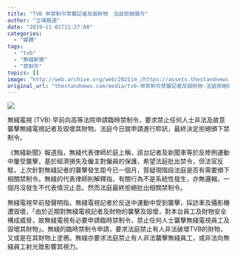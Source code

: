 ```yaml
---
title: "TVB 申禁制令禁襲記者及毀財物　法庭拒絕頒令"
author: "立場報道"
date: "2019-11-01T11:27:00"
categories:
  - "媒體"
tags:
  - "tvb"
  - "無綫新聞"
  - "禁制令"
topics: []
image: "http://web.archive.org/web/2021im_/https://assets.thestandnews.com/media/photos/tvbuddy-31_jSYI0.png"
original_url: "thestandnews.com/media/tvb-申禁制令禁襲記者及毀財物-法庭拒絕頒令"
---
```

![](http://web.archive.org/web/2021im_/https://assets.thestandnews.com/media/photos/tvbuddy-31_jSYI0.png)

無綫電視 (TVB) 早前向高等法院申請臨時禁制令，要求禁止任何人士非法及故意襲擊無綫電視記者及毀壞其財物。法庭今日就申請進行聆訊，最終決定拒絕頒下禁制令。

《無綫新聞》報道指，無綫代表律師於庭上稱，該台記者及新聞車等於反修例運動中屢受襲擊，基於經濟損失及僱主對僱員的保護，希望法庭批出禁令，但法官反駁，上次針對無綫記者的襲擊發生距今已一個月，質疑現階段法庭是否有需要頒下相關禁制令。無綫的代表律師則解釋指，有關行為不是系統性發生，亦無邏輯，一個月沒發生不代表情況止息。然而法庭最終拒絕批出相關禁制令。

無綫電視早前發聲明指，無綫電視記者於反送中運動中受到襲擊，採訪車及攝影機遭毀壞，「由於近期對無綫電視記者及財物的襲擊及毀壞，對本台員工及財物安全構成威脅，故無綫電視有必要申請臨時禁制令，禁止任何人士襲擊無綫電視員工及毀壞其財物」。無綫的臨時禁制令申請，要求法庭禁止有人非法破壞TVB的財物，又或是在其財物上塗鴉。無綫亦要求法庭禁止有人非法襲擊無綫員工，或非法向無綫員工射光致影響其視力。